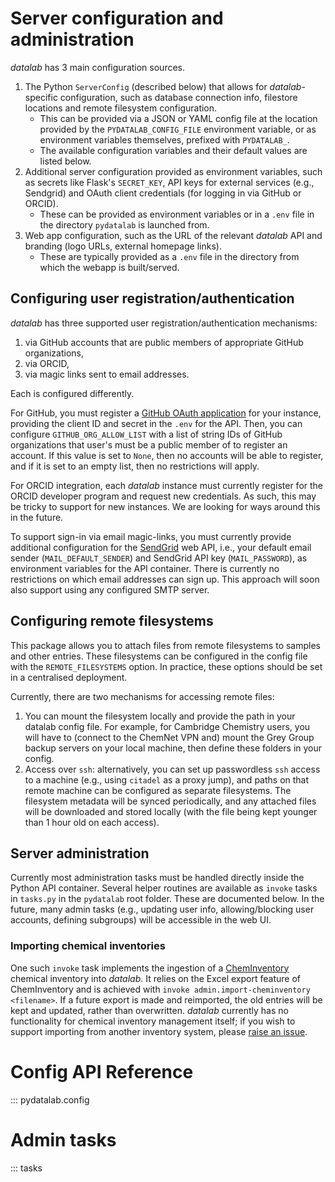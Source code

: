 # Server configuration and administration

*datalab* has 3 main configuration sources.

1. The Python `ServerConfig` (described below) that allows for *datalab*-specific configuration, such as database connection info, filestore locations and remote filesystem configuration.
    - This can be provided via a JSON or YAML config file at the location provided by the `PYDATALAB_CONFIG_FILE` environment variable, or as environment variables themselves, prefixed with `PYDATALAB_`.
    - The available configuration variables and their default values are listed below.
2. Additional server configuration provided as environment variables, such as secrets like Flask's `SECRET_KEY`, API keys for external services (e.g., Sendgrid) and OAuth client credentials (for logging in via GitHub or ORCID).
    - These can be provided as environment variables or in a `.env` file in the directory `pydatalab` is launched from.
3. Web app configuration, such as the URL of the relevant *datalab* API and branding (logo URLs, external homepage links).
    - These are typically provided as a `.env` file in the directory from which the webapp is built/served.

## Configuring user registration/authentication

*datalab* has three supported user registration/authentication
mechanisms:

1. via GitHub accounts that are public members of appropriate GitHub
organizations,
2. via ORCID,
3. via magic links sent to email addresses.

Each is configured differently.

For GitHub, you must register a [GitHub OAuth
application](https://docs.github.com/en/apps/oauth-apps/building-oauth-apps/creating-an-oauth-app) for your instance, providing the client ID and secret in the `.env` for the API.
Then, you can configure `GITHUB_ORG_ALLOW_LIST` with a list of string IDs of GitHub organizations that user's must be a public member of to register an account.
If this value is set to `None`, then no accounts will be able to register, and if it is set to an empty list, then no restrictions will apply.

For ORCID integration, each *datalab* instance must currently register for the ORCID developer program and request new credentials.
As such, this may be tricky to support for new instances.
We are looking for ways around this in the future.

To support sign-in via email magic-links, you must currently provide
additional configuration for the [SendGrid](https://sendgrid.com/) web API, i.e., your default email sender (`MAIL_DEFAULT_SENDER`) and SendGrid API key (`MAIL_PASSWORD`), as environment variables for the API container.
There is currently no restrictions on which email addresses can sign up.
This approach will soon also support using any configured SMTP server.

## Configuring remote filesystems

This package allows you to attach files from remote filesystems to samples and other entries.
These filesystems can be configured in the config file with the `REMOTE_FILESYSTEMS` option.
In practice, these options should be set in a centralised deployment.

Currently, there are two mechanisms for accessing remote files:

1. You can mount the filesystem locally and provide the path in your datalab config file. For example, for Cambridge Chemistry users, you will have to (connect to the ChemNet VPN and) mount the Grey Group backup servers on your local machine, then define these folders in your config.
2. Access over `ssh`: alternatively, you can set up passwordless `ssh` access to a machine (e.g., using `citadel` as a proxy jump), and paths on that remote machine can be configured as separate filesystems. The filesystem metadata will be synced periodically, and any attached files will be downloaded and stored locally (with the file being kept younger than 1 hour old on each access).

## Server administration

Currently most administration tasks must be handled directly inside the Python API container.
Several helper routines are available as `invoke` tasks in `tasks.py` in the `pydatalab` root folder.
These are documented below.
In the future, many admin tasks (e.g., updating user info, allowing/blocking user accounts, defining subgroups) will be accessible in the web UI.

### Importing chemical inventories

One such `invoke` task implements the ingestion of a [ChemInventory](https://cheminventory.net) chemical inventory into *datalab*.
It relies on the Excel export feature of ChemInventory and is achieved with `invoke admin.import-cheminventory <filename>`.
If a future export is made and reimported, the old entries will be kept and updated, rather than overwritten.
*datalab* currently has no functionality for chemical inventory management itself; if you wish to support importing from another inventory system, please [raise an issue](https://github.com/the-grey-group/datalab/issues/new).

# Config API Reference

::: pydatalab.config

# Admin tasks

::: tasks
